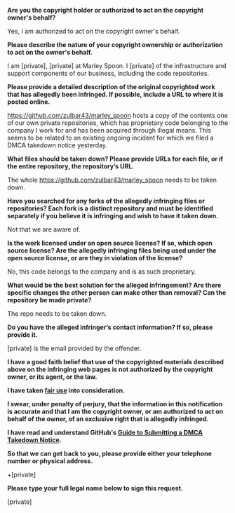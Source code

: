 **Are you the copyright holder or authorized to act on the copyright owner's behalf?**

Yes, I am authorized to act on the copyright owner's behalf.

**Please describe the nature of your copyright ownership or authorization to act on the owner's behalf.**

I am [private], [private] at Marley Spoon. I [private] of the infrastructure and support components of our business, including the code repositories.

**Please provide a detailed description of the original copyrighted work that has allegedly been infringed. If possible, include a URL to where it is posted online.**

https://github.com/zulbar43/marley_spoon hosts a copy of the contents one of our own private repositories, which has proprietary code belonging to the company I work for and has been acquired through illegal means. This seems to be related to an existing ongoing incident for which we filed a DMCA takedown notice yesterday.

**What files should be taken down? Please provide URLs for each file, or if the entire repository, the repository’s URL.**

The whole https://github.com/zulbar43/marley_spoon needs to be taken down.

**Have you searched for any forks of the allegedly infringing files or repositories? Each fork is a distinct repository and must be identified separately if you believe it is infringing and wish to have it taken down.**

Not that we are aware of.

**Is the work licensed under an open source license? If so, which open source license? Are the allegedly infringing files being used under the open source license, or are they in violation of the license?**

No, this code belongs to the company and is as such proprietary.

**What would be the best solution for the alleged infringement? Are there specific changes the other person can make other than removal? Can the repository be made private?**

The repo needs to be taken down.

**Do you have the alleged infringer’s contact information? If so, please provide it.**

[private] is the email provided by the offender.

**I have a good faith belief that use of the copyrighted materials described above on the infringing web pages is not authorized by the copyright owner, or its agent, or the law.**

**I have taken <a href="https://www.lumendatabase.org/topics/22">fair use</a> into consideration.**

**I swear, under penalty of perjury, that the information in this notification is accurate and that I am the copyright owner, or am authorized to act on behalf of the owner, of an exclusive right that is allegedly infringed.**

**I have read and understand GitHub's <a href="https://docs.github.com/articles/guide-to-submitting-a-dmca-takedown-notice/">Guide to Submitting a DMCA Takedown Notice</a>.**

**So that we can get back to you, please provide either your telephone number or physical address.**

+[private]

**Please type your full legal name below to sign this request.**

[private]
